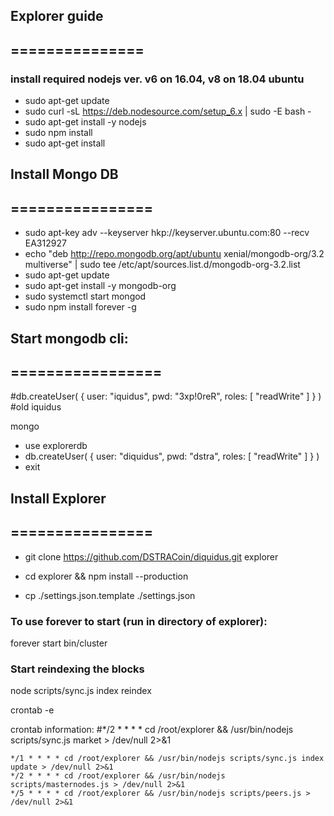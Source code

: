 ## Explorer guide
## ===============

### install required nodejs ver. v6 on 16.04, v8 on 18.04 ubuntu

* sudo apt-get update
* sudo curl -sL https://deb.nodesource.com/setup_6.x | sudo -E bash -
* sudo apt-get install -y nodejs
* sudo npm install
* sudo apt-get install


## Install Mongo DB
## ================

* sudo apt-key adv --keyserver hkp://keyserver.ubuntu.com:80 --recv EA312927
* echo "deb http://repo.mongodb.org/apt/ubuntu xenial/mongodb-org/3.2 multiverse" | sudo tee /etc/apt/sources.list.d/mongodb-org-3.2.list
* sudo apt-get update
* sudo apt-get install -y mongodb-org
* sudo systemctl start mongod
* sudo npm install forever -g


## Start mongodb cli:
## =================

#db.createUser( { user: "iquidus", pwd: "3xp!0reR", roles: [ "readWrite" ] } )
#old iquidus

mongo

* use explorerdb
* db.createUser( { user: "diquidus", pwd: "dstra", roles: [ "readWrite" ] } )
* exit


## Install Explorer
## ================

* git clone https://github.com/DSTRACoin/diquidus.git explorer

* cd explorer && npm install --production

* cp ./settings.json.template ./settings.json

### To use forever to start (run in directory of explorer):

forever start bin/cluster

### Start reindexing the blocks

node scripts/sync.js index reindex

crontab -e

crontab information:
#*/2 * * * * cd /root/explorer && /usr/bin/nodejs scripts/sync.js market > /dev/null 2>&1

```
*/1 * * * * cd /root/explorer && /usr/bin/nodejs scripts/sync.js index update > /dev/null 2>&1
*/2 * * * * cd /root/explorer && /usr/bin/nodejs scripts/masternodes.js > /dev/null 2>&1
*/5 * * * * cd /root/explorer && /usr/bin/nodejs scripts/peers.js > /dev/null 2>&1
```

